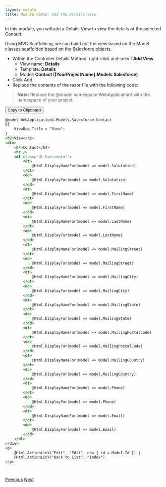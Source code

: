 ```yaml
---
layout: module
title: Module 6&#58; Add the Details View
---
```


In this module, you will add a Details View to view the details of the selected Contact.

Using MVC Scaffolding, we can build out the view based on the Model classes scaffolded based on the Salesforce objects.


- Within the Controller.Details Method, right-click and select **Add View**
  - View name: **Details**
  - Template: **Details**
  - Model: **Contact ([YourProjectName].Models.Salesforce)**
- Click Add
- Replace the contents of the razor file with the following code:
> **Note:** Replace the @model namespace WebApplication1 with the namespace of your project


<button id="click2copy" data-clipboard-target="clipdata" data-text-type="code">Copy to Clipboard</button>



```html
@model WebApplication1.Models.Salesforce.Contact
@{
    ViewBag.Title = "View";
}
<h2>View</h2>
<div>
    <h4>Contact</h4>
    <hr />
    <dl class="dl-horizontal">
        <dt>
            @Html.DisplayNameFor(model => model.Salutation)
        </dt>
        <dd>
            @Html.DisplayFor(model => model.Salutation)
        </dd>
        <dt>
            @Html.DisplayNameFor(model => model.FirstName)
        </dt>
        <dd>
            @Html.DisplayFor(model => model.FirstName)
        </dd>
        <dt>
            @Html.DisplayNameFor(model => model.LastName)
        </dt>
        <dd>
            @Html.DisplayFor(model => model.LastName)
        </dd>
        <dt>
            @Html.DisplayNameFor(model => model.MailingStreet)
        </dt>
        <dd>
            @Html.DisplayFor(model => model.MailingStreet)
        </dd>
        <dt>
            @Html.DisplayNameFor(model => model.MailingCity)
        </dt>
        <dd>
            @Html.DisplayFor(model => model.MailingCity)
        </dd>
        <dt>
            @Html.DisplayNameFor(model => model.MailingState)
        </dt>
        <dd>
            @Html.DisplayFor(model => model.MailingState)
        </dd>
        <dt>
            @Html.DisplayNameFor(model => model.MailingPostalCode)
        </dt>
        <dd>
            @Html.DisplayFor(model => model.MailingPostalCode)
        </dd>
        <dt>
            @Html.DisplayNameFor(model => model.MailingCountry)
        </dt>
        <dd>
            @Html.DisplayFor(model => model.MailingCountry)
        </dd>
        <dt>
            @Html.DisplayNameFor(model => model.Phone)
        </dt>
        <dd>
            @Html.DisplayFor(model => model.Phone)
        </dd>
        <dt>
            @Html.DisplayNameFor(model => model.Email)
        </dt>
        <dd>
            @Html.DisplayFor(model => model.Email)
        </dd>
    </dl>
</div>
<p>
    @Html.ActionLink("Edit", "Edit", new { id = Model.Id }) |
    @Html.ActionLink("Back to List", "Index")
</p>
```


<pre style="display: none;" id="clipdata">
@model WebApplication1.Models.Salesforce.Contact
@{
    ViewBag.Title = "View";
}
<span class="kwrd">&lt;</span><span class="html">h2</span><span class="kwrd">&gt;</span>View<span class="kwrd">&lt;/</span><span class="html">h2</span><span class="kwrd">&gt;</span>
<span class="kwrd">&lt;</span><span class="html">div</span><span class="kwrd">&gt;</span>
    <span class="kwrd">&lt;</span><span class="html">h4</span><span class="kwrd">&gt;</span>Contact<span class="kwrd">&lt;/</span><span class="html">h4</span><span class="kwrd">&gt;</span>
    <span class="kwrd">&lt;</span><span class="html">hr</span> <span class="kwrd">/&gt;</span>
    <span class="kwrd">&lt;</span><span class="html">dl</span> <span class="attr">class</span><span class="kwrd">="dl-horizontal"</span><span class="kwrd">&gt;</span>
        <span class="kwrd">&lt;</span><span class="html">dt</span><span class="kwrd">&gt;</span>
            @Html.DisplayNameFor(model =<span class="kwrd">&gt;</span> model.Salutation)
        <span class="kwrd">&lt;/</span><span class="html">dt</span><span class="kwrd">&gt;</span>
        <span class="kwrd">&lt;</span><span class="html">dd</span><span class="kwrd">&gt;</span>
            @Html.DisplayFor(model =<span class="kwrd">&gt;</span> model.Salutation)
        <span class="kwrd">&lt;/</span><span class="html">dd</span><span class="kwrd">&gt;</span>
        <span class="kwrd">&lt;</span><span class="html">dt</span><span class="kwrd">&gt;</span>
            @Html.DisplayNameFor(model =<span class="kwrd">&gt;</span> model.FirstName)
        <span class="kwrd">&lt;/</span><span class="html">dt</span><span class="kwrd">&gt;</span>
        <span class="kwrd">&lt;</span><span class="html">dd</span><span class="kwrd">&gt;</span>
            @Html.DisplayFor(model =<span class="kwrd">&gt;</span> model.FirstName)
        <span class="kwrd">&lt;/</span><span class="html">dd</span><span class="kwrd">&gt;</span>
        <span class="kwrd">&lt;</span><span class="html">dt</span><span class="kwrd">&gt;</span>
            @Html.DisplayNameFor(model =<span class="kwrd">&gt;</span> model.LastName)
        <span class="kwrd">&lt;/</span><span class="html">dt</span><span class="kwrd">&gt;</span>
        <span class="kwrd">&lt;</span><span class="html">dd</span><span class="kwrd">&gt;</span>
            @Html.DisplayFor(model =<span class="kwrd">&gt;</span> model.LastName)
        <span class="kwrd">&lt;/</span><span class="html">dd</span><span class="kwrd">&gt;</span>
        <span class="kwrd">&lt;</span><span class="html">dt</span><span class="kwrd">&gt;</span>
            @Html.DisplayNameFor(model =<span class="kwrd">&gt;</span> model.MailingStreet)
        <span class="kwrd">&lt;/</span><span class="html">dt</span><span class="kwrd">&gt;</span>
        <span class="kwrd">&lt;</span><span class="html">dd</span><span class="kwrd">&gt;</span>
            @Html.DisplayFor(model =<span class="kwrd">&gt;</span> model.MailingStreet)
        <span class="kwrd">&lt;/</span><span class="html">dd</span><span class="kwrd">&gt;</span>
        <span class="kwrd">&lt;</span><span class="html">dt</span><span class="kwrd">&gt;</span>
            @Html.DisplayNameFor(model =<span class="kwrd">&gt;</span> model.MailingCity)
        <span class="kwrd">&lt;/</span><span class="html">dt</span><span class="kwrd">&gt;</span>
        <span class="kwrd">&lt;</span><span class="html">dd</span><span class="kwrd">&gt;</span>
            @Html.DisplayFor(model =<span class="kwrd">&gt;</span> model.MailingCity)
        <span class="kwrd">&lt;/</span><span class="html">dd</span><span class="kwrd">&gt;</span>
        <span class="kwrd">&lt;</span><span class="html">dt</span><span class="kwrd">&gt;</span>
            @Html.DisplayNameFor(model =<span class="kwrd">&gt;</span> model.MailingState)
        <span class="kwrd">&lt;/</span><span class="html">dt</span><span class="kwrd">&gt;</span>
        <span class="kwrd">&lt;</span><span class="html">dd</span><span class="kwrd">&gt;</span>
            @Html.DisplayFor(model =<span class="kwrd">&gt;</span> model.MailingState)
        <span class="kwrd">&lt;/</span><span class="html">dd</span><span class="kwrd">&gt;</span>
        <span class="kwrd">&lt;</span><span class="html">dt</span><span class="kwrd">&gt;</span>
            @Html.DisplayNameFor(model =<span class="kwrd">&gt;</span> model.MailingPostalCode)
        <span class="kwrd">&lt;/</span><span class="html">dt</span><span class="kwrd">&gt;</span>
        <span class="kwrd">&lt;</span><span class="html">dd</span><span class="kwrd">&gt;</span>
            @Html.DisplayFor(model =<span class="kwrd">&gt;</span> model.MailingPostalCode)
        <span class="kwrd">&lt;/</span><span class="html">dd</span><span class="kwrd">&gt;</span>
        <span class="kwrd">&lt;</span><span class="html">dt</span><span class="kwrd">&gt;</span>
            @Html.DisplayNameFor(model =<span class="kwrd">&gt;</span> model.MailingCountry)
        <span class="kwrd">&lt;/</span><span class="html">dt</span><span class="kwrd">&gt;</span>
        <span class="kwrd">&lt;</span><span class="html">dd</span><span class="kwrd">&gt;</span>
            @Html.DisplayFor(model =<span class="kwrd">&gt;</span> model.MailingCountry)
        <span class="kwrd">&lt;/</span><span class="html">dd</span><span class="kwrd">&gt;</span>
        <span class="kwrd">&lt;</span><span class="html">dt</span><span class="kwrd">&gt;</span>
            @Html.DisplayNameFor(model =<span class="kwrd">&gt;</span> model.Phone)
        <span class="kwrd">&lt;/</span><span class="html">dt</span><span class="kwrd">&gt;</span>
        <span class="kwrd">&lt;</span><span class="html">dd</span><span class="kwrd">&gt;</span>
            @Html.DisplayFor(model =<span class="kwrd">&gt;</span> model.Phone)
        <span class="kwrd">&lt;/</span><span class="html">dd</span><span class="kwrd">&gt;</span>
        <span class="kwrd">&lt;</span><span class="html">dt</span><span class="kwrd">&gt;</span>
            @Html.DisplayNameFor(model =<span class="kwrd">&gt;</span> model.Email)
        <span class="kwrd">&lt;/</span><span class="html">dt</span><span class="kwrd">&gt;</span>
        <span class="kwrd">&lt;</span><span class="html">dd</span><span class="kwrd">&gt;</span>
            @Html.DisplayFor(model =<span class="kwrd">&gt;</span> model.Email)
        <span class="kwrd">&lt;/</span><span class="html">dd</span><span class="kwrd">&gt;</span>
    <span class="kwrd">&lt;/</span><span class="html">dl</span><span class="kwrd">&gt;</span>
<span class="kwrd">&lt;/</span><span class="html">div</span><span class="kwrd">&gt;</span>
<span class="kwrd">&lt;</span><span class="html">p</span><span class="kwrd">&gt;</span>
    @Html.ActionLink("Edit", "Edit", new { id = Model.Id }) |
    @Html.ActionLink("Back to List", "Index")
<span class="kwrd">&lt;/</span><span class="html">p</span><span class="kwrd">&gt;</span>
</pre>



<div class="row" style="margin-top:40px;">
<div class="col-sm-12">
<a href="index-list-view.html" class="btn btn-default"><i class="glyphicon glyphicon-chevron-left"></i> Previous</a>
<a href="edit-view.html" class="btn btn-default pull-right">Next <i class="glyphicon glyphicon-chevron-right"></i></a>
</div>
</div>
